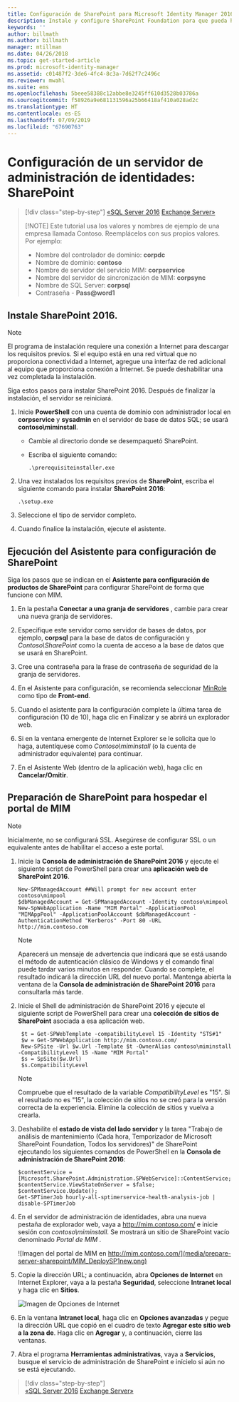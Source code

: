 ```yaml
---
title: Configuración de SharePoint para Microsoft Identity Manager 2016 | Microsoft Docs
description: Instale y configure SharePoint Foundation para que pueda hospedar la página del portal de MIM.
keywords: ''
author: billmath
ms.author: billmath
manager: mtillman
ms.date: 04/26/2018
ms.topic: get-started-article
ms.prod: microsoft-identity-manager
ms.assetid: c01487f2-3de6-4fc4-8c3a-7d62f7c2496c
ms.reviewer: mwahl
ms.suite: ems
ms.openlocfilehash: 5beee58388c12abbe8e3245ff610d3528b03786a
ms.sourcegitcommit: f58926a9e681131596a25b66418af410a028ad2c
ms.translationtype: HT
ms.contentlocale: es-ES
ms.lasthandoff: 07/09/2019
ms.locfileid: "67690763"
---
```

# <a name="set-up-an-identity-management-server-sharepoint"></a>Configuración de un servidor de administración de identidades: SharePoint

> [!div class="step-by-step"]
> [«SQL Server 2016](prepare-server-sql2016.md)
> [Exchange Server»](prepare-server-exchange.md)
> 
> [!NOTE]
> Este tutorial usa los valores y nombres de ejemplo de una empresa llamada Contoso. Reemplácelos con sus propios valores. Por ejemplo:
> - Nombre del controlador de dominio: **corpdc**
> - Nombre de dominio: **contoso**
> - Nombre de servidor del servicio MIM: **corpservice**
> - Nombre del servidor de sincronización de MIM: **corpsync**
> - Nombre de SQL Server: **corpsql**
> - Contraseña - <strong>Pass@word1</strong>


## <a name="install-sharepoint-2016"></a>Instale **SharePoint 2016**.

> [!NOTE]
> El programa de instalación requiere una conexión a Internet para descargar los requisitos previos. Si el equipo está en una red virtual que no proporciona conectividad a Internet, agregue una interfaz de red adicional al equipo que proporciona conexión a Internet. Se puede deshabilitar una vez completada la instalación.

Siga estos pasos para instalar SharePoint 2016. Después de finalizar la instalación, el servidor se reiniciará.

1.  Inicie **PowerShell** con una cuenta de dominio con administrador local en **corpservice** y **sysadmin** en el servidor de base de datos SQL; se usará **contoso\miminstall**.

    -   Cambie al directorio donde se desempaquetó SharePoint.

    -   Escriba el siguiente comando:

        ```
        .\prerequisiteinstaller.exe
        ```

2.  Una vez instalados los requisitos previos de **SharePoint**, escriba el siguiente comando para instalar **SharePoint 2016**:

    ```
    .\setup.exe
    ```

3.  Seleccione el tipo de servidor completo.

4.  Cuando finalice la instalación, ejecute el asistente.

## <a name="run-the-wizard-to-configure-sharepoint"></a>Ejecución del Asistente para configuración de SharePoint

Siga los pasos que se indican en el **Asistente para configuración de productos de SharePoint** para configurar SharePoint de forma que funcione con MIM.

1. En la pestaña **Conectar a una granja de servidores** , cambie para crear una nueva granja de servidores.

2. Especifique este servidor como servidor de bases de datos, por ejemplo, **corpsql** para la base de datos de configuración y *Contoso\SharePoint* como la cuenta de acceso a la base de datos que se usará en SharePoint.
3. Cree una contraseña para la frase de contraseña de seguridad de la granja de servidores.

4. En el Asistente para configuración, se recomienda seleccionar [MinRole](/sharepoint/install/overview-of-minrole-server-roles-in-sharepoint-server) como tipo de **Front-end**.

5. Cuando el asistente para la configuración complete la última tarea de configuración (10 de 10), haga clic en Finalizar y se abrirá un explorador web.

6. Si en la ventana emergente de Internet Explorer se le solicita que lo haga, autentíquese como *Contoso\miminstall* (o la cuenta de administrador equivalente) para continuar.

7. En el Asistente Web (dentro de la aplicación web), haga clic en **Cancelar/Omitir**.


## <a name="prepare-sharepoint-to-host-the-mim-portal"></a>Preparación de SharePoint para hospedar el portal de MIM

> [!NOTE]
> Inicialmente, no se configurará SSL. Asegúrese de configurar SSL o un equivalente antes de habilitar el acceso a este portal.

1. Inicie la **Consola de administración de SharePoint 2016** y ejecute el siguiente script de PowerShell para crear una **aplicación web de SharePoint 2016**.

    ```
    New-SPManagedAccount ##Will prompt for new account enter contoso\mimpool 
    $dbManagedAccount = Get-SPManagedAccount -Identity contoso\mimpool
    New-SpWebApplication -Name "MIM Portal" -ApplicationPool "MIMAppPool" -ApplicationPoolAccount $dbManagedAccount -AuthenticationMethod "Kerberos" -Port 80 -URL http://mim.contoso.com
    ```

    > [!NOTE]
    > Aparecerá un mensaje de advertencia que indicará que se está usando el método de autenticación clásico de Windows y el comando final puede tardar varios minutos en responder. Cuando se complete, el resultado indicará la dirección URL del nuevo portal. Mantenga abierta la ventana de la **Consola de administración de SharePoint 2016** para consultarla más tarde.

2. Inicie el Shell de administración de SharePoint 2016 y ejecute el siguiente script de PowerShell para crear una **colección de sitios de SharePoint** asociada a esa aplicación web.

   ```
    $t = Get-SPWebTemplate -compatibilityLevel 15 -Identity "STS#1"
    $w = Get-SPWebApplication http://mim.contoso.com/
    New-SPSite -Url $w.Url -Template $t -OwnerAlias contoso\miminstall -CompatibilityLevel 15 -Name "MIM Portal"
    $s = SpSite($w.Url)
    $s.CompatibilityLevel
   ```

   > [!NOTE]
   > Compruebe que el resultado de la variable *CompatibilityLevel* es "15". Si el resultado no es "15", la colección de sitios no se creó para la versión correcta de la experiencia. Elimine la colección de sitios y vuelva a crearla.

3. Deshabilite el **estado de vista del lado servidor** y la tarea "Trabajo de análisis de mantenimiento (Cada hora, Temporizador de Microsoft SharePoint Foundation, Todos los servidores)" de SharePoint ejecutando los siguientes comandos de PowerShell en la **Consola de administración de SharePoint 2016**:

   ```
   $contentService = [Microsoft.SharePoint.Administration.SPWebService]::ContentService;
   $contentService.ViewStateOnServer = $false;
   $contentService.Update();
   Get-SPTimerJob hourly-all-sptimerservice-health-analysis-job | disable-SPTimerJob
   ```

4. En el servidor de administración de identidades, abra una nueva pestaña de explorador web, vaya a http://mim.contoso.com/ e inicie sesión con *contoso\miminstall*.  Se mostrará un sitio de SharePoint vacío denominado *Portal de MIM* .

    ![Imagen del portal de MIM en http://mim.contoso.com/](media/prepare-server-sharepoint/MIM_DeploySP1new.png)

5. Copie la dirección URL; a continuación, abra **Opciones de Internet** en Internet Explorer, vaya a la pestaña **Seguridad**, seleccione **Intranet local** y haga clic en **Sitios**.

    ![Imagen de Opciones de Internet](media/MIM-DeploySP2.png)

6. En la ventana **Intranet local**, haga clic en **Opciones avanzadas** y pegue la dirección URL que copió en el cuadro de texto **Agregar este sitio web a la zona de**. Haga clic en **Agregar** y, a continuación, cierre las ventanas.

7. Abra el programa **Herramientas administrativas**, vaya a **Servicios**, busque el servicio de administración de SharePoint e inícielo si aún no se está ejecutando.

> [!div class="step-by-step"]  
> [«SQL Server 2016](prepare-server-sql2016.md)
> [Exchange Server»](prepare-server-exchange.md)
